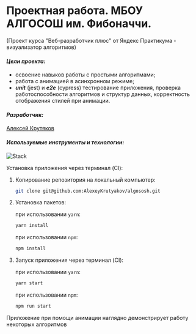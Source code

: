 # Проектная работа. МБОУ АЛГОСОШ им. Фибоначчи.

(Проект курса "Веб-разработчик плюс" от Яндекс Практикума - визуализатор
алгоритмов)

#### _Цели проекта:_

- освоение навыков работы с простыми алгоритмами;
- работа с анимацией в асинхронном режиме;
- **_unit_** (jest) и **_e2e_** (cypress) тестирование приложения, проверка работоспособности
  алгоритмов и структур данных, корректность отображения стилей при анимации.

#### _Разработчик:_

[Алексей Крутяков](https://github.com/AlexeyKrutyakov)

#### _Используемые инструменты и технологии:_

![Stack](https://skillicons.dev/icons?i=vscode,figma,git,html,css,js,ts,react,babel,jest&perline=6)

Установка приложения через терминал (CI):

1. Копирование репозитория на локальный компьютер:
    ```bash
    git clone git@github.com:AlexeyKrutyakov/algososh.git
    ```
2. Установка пакетов:

    при использовании `yarn`:
    ```bash
    yarn install
    ```
    при использовании `npm`:
    ```bash
    npm install
    ```

3. Запуск приложения через терминал (CI):

    при использовании `yarn`:
    ```bash
    yarn start
    ```
    при использовании `npm`:
    ```bash
    npm run start
    ```

Приложение при помощи анимации наглядно демонстрирует работу некоторых алгоритмов
